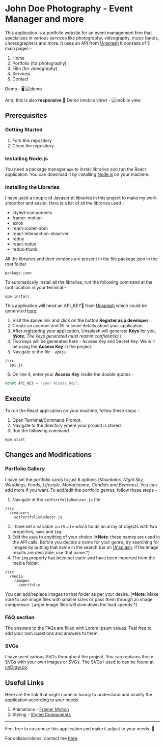 # John Doe Photography - Event Manager and more

This application is a portfolio website for an event management firm that specializes in various services like photography, videography, music bands, choreographers and more. It uses an API from [Unsplash][unsplash]
It consists of 5 main pages -

1. Home
2. Portfolio (for photography)
3. Film (for videography)
4. Services
5. Contact

Demo - 🖥
![demo][demodesktop]

And, this is also **responsive**.📲
Demo (mobile view) -
![mobile view][demomobile]

## Prerequisites

### Getting Started

1. Fork this repository
2. Clone the repository

### Installing Node.js

You need a package manager `npm` to install libraries and run the React application. You can download it by installing [Node.js][nodejs] on your machine.

### Installing the Libraries

I have used a couple of Javascript libraries in this project to make my work smoother and easier. Here is a list of all the libraries used -

- styled-components
- framer-motion
- axios
- react-router-dom
- react-intersection-observer
- redux
- react-redux
- redux-thunk

All the libraries and their versions are present in the file package.json in the root folder

```
package.json
```

To automatically install all the libraries, run the following command at the root location in your terminal -

```terminal
npm install
```

This application will need an API_KEY🔑 from [Unsplash][unsplash] which could be generated [here][developer].

1. Visit the above link and click on the button **Register as a developer**.
2. Create an account and fill in some details about your application.
3. After registering your application, Unsplash will generate **Keys** for you. _(**Note:** The keys generated must reamin confidential.)_
4. Two keys will be generated here - Access Key and Secret Key. We will be using the **Access Key** in the project.
5. Navigate to the file - api.js

```
/src
  api.js
```

6. On line 4, enter your **Access Key** insdie the double quotes -

```javascript
const API_KEY = "your Access_Key";
```

## Execute

To run the React application on your machine, follow these steps -

1. Open Terminal/Command Prompt.
2. Navigate to the directory where your project is stored.
3. Run the following command

```terminal
npm start
```

## Changes and Modifications

### Portfolio Gallery

I have set the portfolio cards to just 8 options (_Mountains, Night Sky, Weddings, Foods, Lifestyle, Monochrome, Candids and Beaches_). You can add more if you want. To add/edit the portfolio genres, follow these steps -

1. Navigate ot the `setPortfolioReducer.js` file.

```
/src
  /reducers
    setPortfolioReducer.js
```

2.  I have set a variable `initState` which holds an array of objects with two properties, `name` and `img`.
3.  Edit the `name` to anything of your choice (**\*Note**: these names are used in the API calls. Before you decide a name for your genre, try searching for images by putting that name in the search bar on [Unsplash][unsplash]. If the image results are desirable, use that name.\*)
4.  The `img` property has been set static and have been imported from the media folder.

```
/src
  /media
    /images
      /portfolio
```

You can add/replace images to that folder as per your desire. (**\*Note**: Make sure to use image files with smaller sizes or pass them through an image compressor. Larger image files will slow down the load speeds.\*)

### FAQ section

The answers to the FAQs are filled with Lorem Ipsum values. Feel free to add your own questions and answers to them.

### SVGs

I have used various SVGs throughout the project. You can replaces those SVGs with your own images or SVGs. The SVGs I used to can be found at [unDraw.co](https://undraw.co/illustrations).

## Useful Links

Here are the link that might come in handy to understand and modify the application according to your needs

1. Animations - [Framer Motion](https://www.framer.com/motion/)
2. Styling - [Styled Components](https://styled-components.com)

---

Feel free to customize this application and make it adjust to your needs. 🙌

For collaborations, contact me [here][email].

[unsplash]: https://unsplash.com
[developer]: https://unsplash.com/developers
[nodejs]: https://nodejs.org/en/
[demodesktop]: http://g.recordit.co/AXsSYGHiLH.gif
[demomobile]: http://g.recordit.co/OlmdNMQcNU.gif
[email]: mailto:karan.010896@gmail.com
